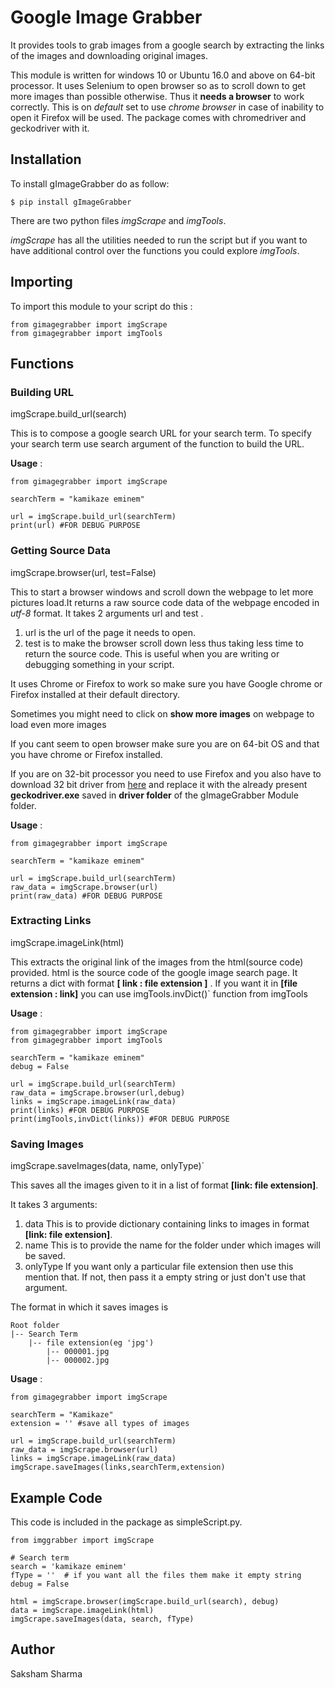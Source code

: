 Google Image Grabber
====================

It provides tools to grab images from a google search by extracting the
links of the images and downloading original images.

This module is written for windows 10 or Ubuntu 16.0 and above on 64-bit processor. It uses
Selenium to open browser so as to scroll down to get more images than
possible otherwise. Thus it **needs a browser** to work correctly. This
is on *default* set to use *chrome browser* in case of inability to open
it Firefox will be used. The package comes with chromedriver and
geckodriver with it.

Installation
------------

To install gImageGrabber do as follow:

``` {.sourceCode .console}
$ pip install gImageGrabber
```

There are two python files *imgScrape* and *imgTools*.

*imgScrape* has all the utilities needed to run the script but if you
want to have additional control over the functions you could explore
*imgTools*.

Importing
---------

To import this module to your script do this :

``` {.sourceCode .python}
from gimagegrabber import imgScrape
from gimagegrabber import imgTools
```

Functions
---------

### Building URL

imgScrape.build\_url(search)

This is to compose a google search URL for your search term. To specify
your search term use search argument of the function to build the URL.

**Usage** :

``` {.sourceCode .python}
from gimagegrabber import imgScrape

searchTerm = "kamikaze eminem"

url = imgScrape.build_url(searchTerm)
print(url) #FOR DEBUG PURPOSE
```

### Getting Source Data

imgScrape.browser(url, test=False)

This to start a browser windows and scroll down the webpage to let more
pictures load.It returns a raw source code data of the webpage encoded
in *utf-8* format. It takes 2 arguments url and test .

1.  url is the url of the page it needs to open.
2.  test is to make the browser scroll down less thus taking less time
    to return the source code. This is useful when you are writing or
    debugging something in your script.

It uses Chrome or Firefox to work so make sure you have Google chrome or
Firefox installed at their default directory.

Sometimes you might need to click on **show more images** on webpage to
load even more images

If you cant seem to open browser make sure you are on 64-bit OS and that
you have chrome or Firefox installed.

If you are on 32-bit processor you need to use Firefox and you also have
to download 32 bit driver from
[here](https://github.com/mozilla/geckodriver/releases) and replace it
with the already present **geckodriver.exe** saved in **driver folder**
of the gImageGrabber Module folder.

**Usage** :

``` {.sourceCode .python}
from gimagegrabber import imgScrape

searchTerm = "kamikaze eminem"

url = imgScrape.build_url(searchTerm)
raw_data = imgScrape.browser(url)
print(raw_data) #FOR DEBUG PURPOSE
```

### Extracting Links

imgScrape.imageLink(html)

This extracts the original link of the images from the html(source code)
provided. html is the source code of the google image search page. It
returns a dict with format **[ link : file extension ]** . If you want
it in **[file extension : link]** you can use imgTools.invDict()\`
function from imgTools

**Usage** :

``` {.sourceCode .python}
from gimagegrabber import imgScrape
from gimagegrabber import imgTools

searchTerm = "kamikaze eminem"
debug = False

url = imgScrape.build_url(searchTerm)
raw_data = imgScrape.browser(url,debug)
links = imgScrape.imageLink(raw_data)
print(links) #FOR DEBUG PURPOSE
print(imgTools,invDict(links)) #FOR DEBUG PURPOSE
```

### Saving Images

imgScrape.saveImages(data, name, onlyType)\`

This saves all the images given to it in a list of format **[link: file
extension]**.

It takes 3 arguments:

1.  data This is to provide dictionary containing links to images in
    format **[link: file extension]**.
2.  name This is to provide the name for the folder under which images
    will be saved.
3.  onlyType If you want only a particular file extension then use this
    mention that. If not, then pass it a empty string or just don't use
    that argument.

The format in which it saves images is

    Root folder
    |-- Search Term
        |-- file extension(eg 'jpg')
            |-- 000001.jpg
            |-- 000002.jpg

**Usage** :

``` {.sourceCode .python}
from gimagegrabber import imgScrape

searchTerm = "Kamikaze"
extension = '' #save all types of images

url = imgScrape.build_url(searchTerm)
raw_data = imgScrape.browser(url)
links = imgScrape.imageLink(raw_data)
imgScrape.saveImages(links,searchTerm,extension)
```

Example Code
------------

This code is included in the package as simpleScript.py.

``` {.sourceCode .python}
from imggrabber import imgScrape

# Search term
search = 'kamikaze eminem'
fType = ''  # if you want all the files them make it empty string
debug = False

html = imgScrape.browser(imgScrape.build_url(search), debug)
data = imgScrape.imageLink(html)
imgScrape.saveImages(data, search, fType)
```

Author
------

Saksham Sharma
